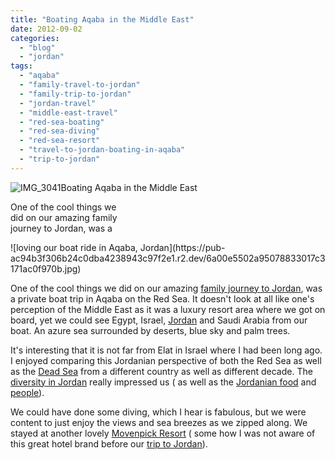 ```yaml
---
title: "Boating Aqaba in the Middle East"
date: 2012-09-02
categories: 
  - "blog"
  - "jordan"
tags: 
  - "aqaba"
  - "family-travel-to-jordan"
  - "family-trip-to-jordan"
  - "jordan-travel"
  - "middle-east-travel"
  - "red-sea-boating"
  - "red-sea-diving"
  - "red-sea-resort"
  - "travel-to-jordan-boating-in-aqaba"
  - "trip-to-jordan"
---
```


![IMG_3041](https://pub-ac94b3f306b24c0dba4238943c97f2e1.r2.dev/6a00e5502a95078833017c3171abd3970b.jpg)Boating Aqaba in the Middle East

One of the cool things we  
did on our amazing family  
journey to Jordan, was a

<!--more--> ![loving our boat ride in Aqaba, Jordan](https://pub-ac94b3f306b24c0dba4238943c97f2e1.r2.dev/6a00e5502a95078833017c3171ac0f970b.jpg)  
  
One of the cool things we did on our amazing [family journey to Jordan](https://pub-ac94b3f306b24c0dba4238943c97f2e1.r2.dev/2011/05/jordan-family-travel-is-it-safe.html "family vacation jordan"), was a private boat trip in Aqaba on the Red Sea. It doesn't look at all like one's perception of the Middle East as it was a luxury resort area where we got on board, yet we could see Egypt, Israel, [Jordan](https://pub-ac94b3f306b24c0dba4238943c97f2e1.r2.dev/2011/05/jordan-tourismsmartest-.html "Jordan tourism") and Saudi Arabia from our boat. An azure sea surrounded by deserts, blue sky and palm trees.  
  
It's interesting that it is not far from Elat in Israel where I had been long ago. I enjoyed comparing this Jordanian perspective of both the Red Sea as well as the [Dead Sea](https://pub-ac94b3f306b24c0dba4238943c97f2e1.r2.dev/2011/11/dead-sea-delights-for-families.html "dead sea travel") from a different country as well as different decade. The [diversity in Jordan](https://pub-ac94b3f306b24c0dba4238943c97f2e1.r2.dev/2012/07/wadi-rum-jordan.html "Jordan diversity wadi rum") really impressed us ( as well as the [Jordanian food](https://pub-ac94b3f306b24c0dba4238943c97f2e1.r2.dev/2012/03/jordan-means-delicious-food.html "great jordanian food") and [people](https://pub-ac94b3f306b24c0dba4238943c97f2e1.r2.dev/2012/04/people-of-jordan.html "Jordan people")).  
  
We could have done some diving, which I hear is fabulous, but we were content to just enjoy the views and sea breezes as we zipped along. We stayed at another lovely [Movenpick Resort](http://www.moevenpick-hotels.com/en/pub/hotels_resorts/worldmap/aqaba/welcome.cfm "Movenpick resort aqaba, Jordan") ( some how I was not aware of this great hotel brand before our [trip to Jordan](https://pub-ac94b3f306b24c0dba4238943c97f2e1.r2.dev/2011/06/family-vacation-petra-wow-.html "family trip to Jordan")).

